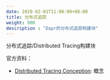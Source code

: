 ```yaml
---
date: 2020-02-01T11:00:00+08:00
title: 分布式追踪
weight: 900
description : "Dapr的分布式追踪构建块"
---
```




分布式追踪/Distributed Tracing构建块

官方资料：

- [Distributed Tracing Conception](https://github.com/dapr/docs/tree/master/concepts/distributed-tracing): 概念




